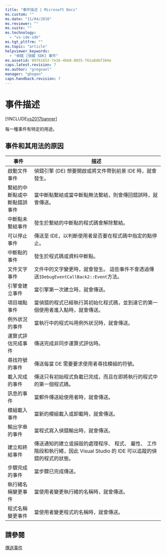```yaml
---
title: "事件描述 | Microsoft Docs"
ms.custom: ""
ms.date: "11/04/2016"
ms.reviewer: ""
ms.suite: ""
ms.technology: 
  - "vs-ide-sdk"
ms.tgt_pltfrm: ""
ms.topic: "article"
helpviewer_keywords: 
  - "偵錯 [偵錯 SDK] 事件"
ms.assetid: 09f61652-7e16-4bb0-8055-f61a84bf384e
caps.latest.revision: 7
ms.author: "gregvanl"
manager: "ghogen"
caps.handback.revision: 7
---
```

# 事件描述
[!INCLUDE[vs2017banner](../../code-quality/includes/vs2017banner.md)]

每一種事件有特定的用途。  
  
## 事件和其用法的原因  
  
|事件|描述|  
|--------|--------|  
|啟動文件事件|偵錯引擎 \(DE\) 想要開啟或將文件帶到前景 IDE 時，就會發生。|  
|繫結的中斷點或中斷點錯誤事件|當中斷點繫結或當中斷點無法繫結，則會傳回錯誤時，就會傳送。|  
|中斷點未繫結事件|發生於繫結的中斷點的程式碼會解除繫結。|  
|可以停止事件|傳送至 IDE，以判斷使用者是否要在程式碼中指定的點停止。|  
|中斷點的事件|發生於程式碼或資料中斷點。|  
|文件文字事件|文件中的文字變更時，就會發生。  這些事件不會透過傳送`IDebugEventCallBack2::Event`方法。|  
|引擎會建立事件|當引擎第一次建立時，就會傳送。|  
|項目端點事件|當偵錯的程式已經執行其初始化程式碼，並到達它的第一個使用者進入點時，就會傳送。|  
|例外狀況的事件|當執行中的程式叫用例外狀況時，就會傳送。|  
|運算式評估完成事件|傳送完成非同步運算式評估時。|  
|尋找符號的事件|傳送每當 DE 需要要求使用者尋找模組的符號。|  
|載入完成的事件|傳送只有初始程式負載已完成，而且在即將執行的程式中的第一個程式碼。|  
|訊息的事件|當郵件傳送給使用者時，就會傳送。|  
|模組載入事件|當新的模組載入或卸載時，就會傳送。|  
|輸出字串的事件|當程式寫入偵錯輸出時，就會傳送。|  
|建立和終結事件|傳送通知的建立或損毀的處理程序、 程式、 屬性、 工作階段和執行緒，因此 Visual Studio 的 IDE 可以追蹤的偵錯的程式的狀態。|  
|步驟完成的事件|當步驟已完成傳送。|  
|執行緒名稱變更事件|當使用者變更執行緒的名稱時，就會傳送。|  
|程式名稱變更事件|當使用者變更程式的名稱時，就會傳送。|  
  
## 請參閱  
 [傳送事件](../../extensibility/debugger/sending-events.md)